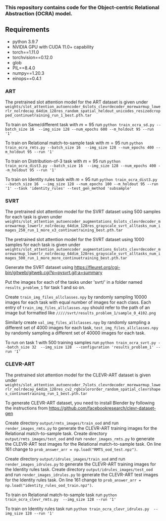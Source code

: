 ### This repository contains code for the Object-centric Relational Abstraction (OCRA) model.

## Requirements
* python 3.9.7
* NVIDIA GPU with CUDA 11.0+ capability
* torch==1.11.0
* torchvision==0.12.0
* glob
* PIL==8.4.0
* numpy==1.20.3
* einops==0.4.1


### ART

The pretrained slot attention model for the ART dataset is given under `weights/slot_attention_autoencoder_6slots_clevrdecoder_morewarmup_lowerlr_nolrdecay_64dim_128res_random_spatial_heldout_unicodes_resizedcropped_continuetraining_run_1_best.pth.tar`

To train on Same/different task with $m=95$ run `python train_ocra_sd.py --batch_size 16  --img_size 128 --num_epochs 600 --m_holdout 95 --run '1'` 

To train on Relational match-to-sample task with $m=95$ run `python train_ocra_rmts.py --batch_size 16  --img_size 128 --num_epochs 400 --m_holdout 95 --run '1'` 

To train on Distribution-of-3 task with $m=95$ run `python train_ocra_dist3.py --batch_size 16  --img_size 128 --num_epochs 400 --m_holdout 95 --run '1'` 

To train on Identity rules task with $m=95$ run `python train_ocra_dist3.py --batch_size 16  --img_size 128 --num_epochs 100 --m_holdout 95 --run '1' --task 'identity_rules' --test_gen_method 'subsample'` 

### SVRT

The pretrained slot attention model for the SVRT dataset using 500 samples for each task is given under `weights/slot_attention_autoencoder_augmentations_6slots_clevrdecoder_morewarmup_lowerlr_nolrdecay_64dim_128res_grayscale_svrt_alltasks_num_images_250_run_1_more_x3_continuetraining_best.pth.tar`

The pretrained slot attention model for the SVRT dataset using 1000 samples for each task is given under `weights/slot_attention_autoencoder_augmentations_6slots_clevrdecoder_morewarmup_lowerlr_nolrdecay_64dim_128res_grayscale_svrt_alltasks_num_images_500_run_1_more_more_continuetraining_best.pth.tar`

Generate the SVRT dataset using https://fleuret.org/cgi-bin/gitweb/gitweb.cgi?p=pysvrt.git;a=summary 

Put the images for each of the tasks under 'svrt/' in a folder named `results_problem_1` for task 1 and so on.


Create `train_img_files_allclasses.npy` by randomly sampling 10000 images for each task with equal number of images for each class. Each entry of `train_img_files_allclasses.npy` should refer to the path of an image but formatted like `/////svrt/results_problem_1/sample_0_4102.png` 

Similarly create `val_img_files_allclasses.npy` by randomly sampling a different set of 4000 images for each task, `test_img_files_allclasses.npy` by randomly sampling a different set of 40000 images for each task. 

To run on task 1 with 500 training samples run `python train_ocra_svrt.py --batch_size 32  --img_size 128  --configuration 'results_problem_1' --run '1'`

### CLEVR-ART

The pretrained slot attention model for the CLEVR-ART dataset is given under `weights/slot_attention_autoencoder_7slots_clevrdecoder_morewarmup_lowerlr_nolrdecay_64dim_128res_cv2_rgbcolororder_random_spatial_clevrshapes_continuetraining_run_1_best.pth.tar`

To generate CLEVR-ART dataset, you need to install Blender by following the instructions from https://github.com/facebookresearch/clevr-dataset-gen

Create directory `output/rmts_images/train_ood` and run `render_images_rmts.py` to generate the CLEVR-ART training images for the Relational match-to-sample task.
Create directory `output/rmts_images/test_ood` and run `render_images_rmts.py` to generate the CLEVR-ART test images for the Relational match-to-sample task. On line 161 change to `prob_answer_arr = np.load("RMTS_ood_test.npz")`.

Create directory `output/idrules_images/train_ood` and run `render_images_idrules.py` to generate the CLEVR-ART training images for the Identity rules task.
Create directory `output/idrules_images/test_ood` and run `render_images_idrules.py` to generate the CLEVR-ART test images for the Identity rules task. On line 161 change to `prob_answer_arr = np.load("identity_rules_ood_train.npz")`.

To train on Relational match-to-sample task run `python train_ocra_clevr_rmts.py  --img_size 128 --run '1'`

To train on Identity rules task run `python train_ocra_clevr_idrules.py  --img_size 128 --run '1'`



<!--
**ocraneurips/ocraneurips** is a ✨ _special_ ✨ repository because its `README.md` (this file) appears on your GitHub profile.

Here are some ideas to get you started:

- 🔭 I’m currently working on ...
- 🌱 I’m currently learning ...
- 👯 I’m looking to collaborate on ...
- 🤔 I’m looking for help with ...
- 💬 Ask me about ...
- 📫 How to reach me: ...
- 😄 Pronouns: ...
- ⚡ Fun fact: ...
-->
